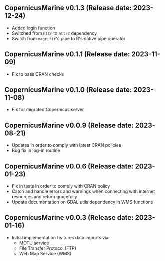 CopernicusMarine v0.1.3 (Release date: 2023-12-24)
-------------

 * Added login function
 * Switched from `httr` to `httr2` dependency
 * Switch from `magrittr`'s pipe to R's native pipe operator

CopernicusMarine v0.1.1 (Release date: 2023-11-09)
-------------

 * Fix to pass CRAN checks

CopernicusMarine v0.1.0 (Release date: 2023-11-08)
-------------

 * Fix for migrated Copernicus server

CopernicusMarine v0.0.9 (Release date: 2023-08-21)
-------------

  * Updates in order to comply with latest CRAN
    policies
  * Bug fix in log-in routine

CopernicusMarine v0.0.6 (Release date: 2023-01-23)
-------------

  * Fix in tests in order to comply with CRAN
    policy
  * Catch and handle errors and warnings when connecting
    with internet resources and return gracefully
  * Update documentation on GDAL utils dependency
    in WMS functions

CopernicusMarine v0.0.3 (Release date: 2023-01-16)
-------------

  * Initial implementation features data imports via:
    - MOTU service
    - File Transfer Protocol (FTP)
    - Web Map Service (WMS)
